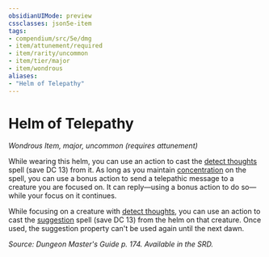 ```yaml
---
obsidianUIMode: preview
cssclasses: json5e-item
tags:
- compendium/src/5e/dmg
- item/attunement/required
- item/rarity/uncommon
- item/tier/major
- item/wondrous
aliases: 
- "Helm of Telepathy"
---
```

# Helm of Telepathy
*Wondrous Item, major, uncommon (requires attunement)*  


While wearing this helm, you can use an action to cast the [detect thoughts](z_compendium/spells/detect-thoughts.md) spell (save DC 13) from it. As long as you maintain [concentration](z_compendium/rules/conditions.md#concentration) on the spell, you can use a bonus action to send a telepathic message to a creature you are focused on. It can reply—using a bonus action to do so—while your focus on it continues.

While focusing on a creature with [detect thoughts](z_compendium/spells/detect-thoughts.md), you can use an action to cast the [suggestion](z_compendium/spells/suggestion.md) spell (save DC 13) from the helm on that creature. Once used, the suggestion property can't be used again until the next dawn.

*Source: Dungeon Master's Guide p. 174. Available in the SRD.*
